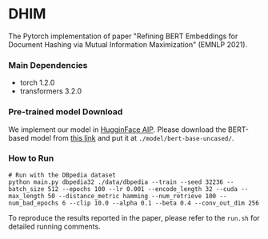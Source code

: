 # DHIM

The Pytorch implementation of paper "Refining BERT Embeddings for Document Hashing via Mutual Information Maximization" (EMNLP 2021).

### Main Dependencies

- torch 1.2.0
- transformers 3.2.0

### Pre-trained model Download

We implement our model in [HugginFace AIP](https://huggingface.co/). Please download the BERT-based model from [this link](https://huggingface.co/bert-base-uncased/tree/main) and put it at `./model/bert-base-uncased/`.

### How to Run

```
# Run with the DBpedia dataset
python main.py dbpedia32 ./data/dbpedia --train --seed 32236 --batch_size 512 --epochs 100 --lr 0.001 --encode_length 32 --cuda --max_length 50 --distance_metric hamming --num_retrieve 100 --num_bad_epochs 6 --clip 10.0 --alpha 0.1 --beta 0.4 --conv_out_dim 256
```

To reproduce the results reported in the paper, please refer to the `run.sh` for detailed running comments.